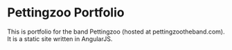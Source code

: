 # Pettingzoo Portfolio
This is portfolio for the band Pettingzoo (hosted at pettingzootheband.com). It is a static site written in AngularJS.
